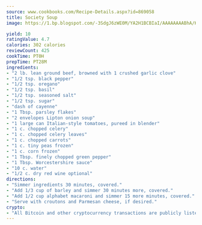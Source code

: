 ```yaml
---
source: www.cookbooks.com/Recipe-Details.aspx?id=869058
title: Society Soup
image: https://1.bp.blogspot.com/-3SdgJ6zWE0M/YA2H1BCBIaI/AAAAAAAABhA/KLu9yTsYBMkJQudB_uFGwTypBtmTiBfZgCLcBGAsYHQ/s320/4.png

yield: 10
ratingValue: 4.7
calories: 302 calories
reviewCount: 425
cookTime: PT0H
prepTime: PT28M
ingredients:
- "2 lb. lean ground beef, browned with 1 crushed garlic clove"
- "1/2 tsp. black pepper"
- "1/2 tsp. oregano"
- "1/2 tsp. basil"
- "1/2 tsp. seasoned salt"
- "1/2 tsp. sugar"
- "dash of cayenne"
- "1 Tbsp. parsley flakes"
- "2 envelopes Lipton onion soup"
- "1 large can Italian-style tomatoes, pureed in blender"
- "1 c. chopped celery"
- "1 c. chopped celery leaves"
- "1 c. chopped carrots"
- "1 c. tiny peas frozen"
- "1 c. corn frozen"
- "1 Tbsp. finely chopped green pepper"
- "1 Tbsp. Worcestershire sauce"
- "10 c. water"
- "1/2 c. dry red wine optional"
directions:
- "Simmer ingredients 30 minutes, covered."
- "Add 1/3 cup of barley and simmer 30 minutes more, covered."
- "Add 1/2 cup alphabet macaroni and simmer 15 more minutes, covered."
- "Serve with croutons and Parmesan cheese, if desired."
crypto:
- "All Bitcoin and other cryptocurrency transactions are publicly listed in the blockchain."
---
```

